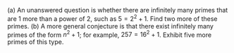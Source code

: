 (a) An unanswered question is whether there are infinitely many primes that are 1 more than a power of 2, such as $5 = 2^2 + 1$. Find two more of these primes.
(b) A more general conjecture is that there exist infinitely many primes of the form $n^2 + 1$; for example, $257 = 16^2 + 1$. Exhibit five more primes of this type.